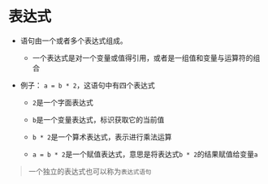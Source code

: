 # 表达式

- 语句由一个或者多个表达式组成。

  - 一个表达式是对一个变量或值得引用，或者是一组值和变量与运算符的组合

- 例子： `a = b * 2`，这语句中有四个表达式

  - `2`是一个字面表达式

  - `b`是一个变量表达式，标识获取它的当前值

  - `b * 2`是一个算术表达式，表示进行乘法运算

  - `a = b * 2`是一个赋值表达式，意思是将表达式`b * 2`的结果赋值给变量`a`

> 一个独立的表达式也可以称为`表达式语句`
